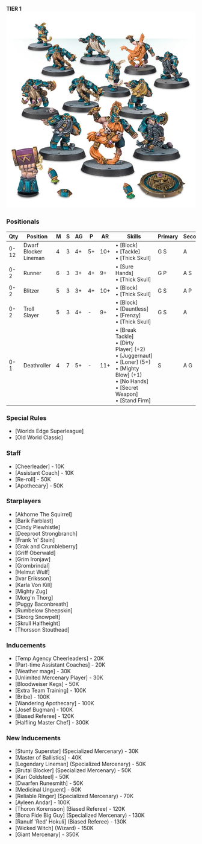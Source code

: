 ﻿**TIER 1**
![](../media/teams/DwarfGiants01.webp)

### Positionals

| Qty  | Position              | M | S | AG | P  | AR  | Skills                                                                                                                                                          | Primary | Secondary | Cost |
| ---- | --------------------- | - | - | -- | -- | --- | --------------------------------------------------------------------------------------------------------------------------------------------------------------- | ------- | --------- | ---- |
| 0-12 | Dwarf Blocker Lineman | 4 | 3 | 4+ | 5+ | 10+ | • [Block]<br /> • [Tackle] <br /> • [Thick Skull]                                                                                                                     | G S     | A         | 70K  |
| 0-2  | Runner                | 6 | 3 | 3+ | 4+ | 9+  | • [Sure Hands]<br /> • [Thick Skull]                                                                                                                                  | G P     | A S       | 85K  |
| 0-2  | Blitzer               | 5 | 3 | 3+ | 4+ | 10+ | • [Block]<br /> • [Thick Skull]                                                                                                                                     | G S     | A P       | 80K  |
| 0-2  | Troll Slayer          | 5 | 3 | 4+ | -  | 9+  | • [Block]<br /> • [Dauntless] <br /> • [Frenzy] <br /> • [Thick Skull]                                                                                                    | G S     | A         | 95K  |
| 0-1  | Deathroller           | 4 | 7 | 5+ | -  | 11+ | • [Break Tackle]<br /> • [Dirty Player] (+2) <br /> • [Juggernaut] <br /> • [Loner] (5+) <br /> • [Mighty Blow] (+1) <br /> • [No Hands] <br /> • [Secret Weapon] <br /> • [Stand Firm] | S       | A G       | 170K |

### Special Rules

* [Worlds Edge Superleague]
* [Old World Classic]

### Staff

* [Cheerleader] - 10K
* [Assistant Coach] - 10K
* [Re-roll] - 50K
* [Apothecary]  - 50K

### Starplayers

* [Akhorne The Squirrel]
* [Barik Farblast]
* [Cindy Piewhistle]
* [Deeproot Strongbranch]
* [Frank 'n' Stein]
* [Grak and Crumbleberry]
* [Griff Oberwald]
* [Grim Ironjaw]
* [Grombrindal]
* [Helmut Wulf]
* [Ivar Eriksson]
* [Karla Von Kill]
* [Mighty Zug]
* [Morg'n Thorg]
* [Puggy Baconbreath]
* [Rumbelow Sheepskin]
* [Skrorg Snowpelt]
* [Skrull Halfheight]
* [Thorsson Stouthead]

### Inducements

* [Temp Agency Cheerleaders] - 20K
* [Part-time Assistant Coaches] - 20K
* [Weather mage] - 30K
* [Unlimited Mercenary Player] - 30K
* [Bloodweiser Kegs] - 50K
* [Extra Team Training] - 100K
* [Bribe] - 100K
* [Wandering Apothecary] - 100K
* [Josef Bugman] - 100K
* [Biased Referee] - 120K
* [Halfling Master Chef] - 300K


### New Inducements

* [Stunty Superstar] (Specialized Mercenary) - 30K
* [Master of Ballistics] - 40K
* [Legendary Lineman] (Specialized Mercenary) - 50K
* [Brutal Blocker] (Specialized Mercenary) - 50K
* [Kari Coldsteel] - 50K
* [Dwarfen Runesmith] - 50K
* [Medicinal Unguent] - 60K
* [Reliable Ringer] (Specialized Mercenary) - 70K
* [Ayleen Andar] - 100K
* [Thoron Korensson] (Biased Referee) - 120K
* [Bona Fide Big Guy] (Specialized Mercenary) - 130K
* [Ranulf 'Red' Hokuli] (Biased Referee) - 130K
* [Wicked Witch] (Wizard) - 150K
* [Giant Mercenary] - 350K